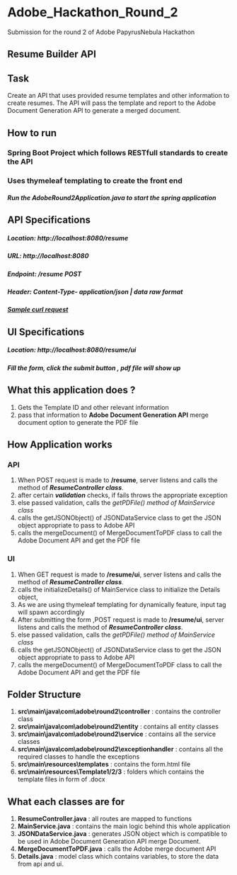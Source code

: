 # Adobe_Hackathon_Round_2
Submission for the round 2 of Adobe PapyrusNebula Hackathon
## Resume Builder API

## Task
Create an API that uses provided resume templates and other information to create resumes. The API will pass the template and report to the Adobe Document Generation API to generate a merged document.

## How to run
### Spring Boot Project which follows RESTfull standards to create the API
### Uses thymeleaf templating to create the front end
##### Run the AdobeRound2Application.java to start the spring application 

## API Specifications
##### Location: http://localhost:8080/resume
##### URL: http://localhost:8080
##### Endpoint:  /resume POST
##### Header: Content-Type- application/json | data raw format
##### [Sample curl request](Sample%20curl%20request.txt)

## UI Specifications
##### Location: http://localhost:8080/resume/ui
##### Fill the form, click the submit button , pdf file will show up

## What this application does ?
1. Gets the Template ID and other relevant information
2. pass that information  to **Adobe Document Generation API** merge document option to generate the PDF file

## How Application works
### API
1. When POST request is made to **/resume**, server listens and calls the method of **_ResumeController class_**.
2. after certain **_validation_** checks, if fails throws the appropriate exception
3. else passed validation, calls the _getPDFile() method of MainService class_
4. calls the getJSONObject() of JSONDataService class to get the JSON object appropriate to pass to Adobe API
5. calls the mergeDocument() of MergeDocumentToPDF class to call the Adobe Document API and get the PDF file

### UI
1. When GET request is made to **/resume/ui**, server listens and calls the method of **_ResumeController class_**.
2. calls the initializeDetails() of MainService class to initialize the Details object, 
3. As we are using thymeleaf templating for dynamically feature, input tag will spawn accordingly
4. After submitting the form ,POST request is made to **/resume/ui**, server listens and calls the method of **_ResumeController class_**.
5. else passed validation, calls the _getPDFile() method of MainService class_
6. calls the getJSONObject() of JSONDataService class to get the JSON object appropriate to pass to Adobe API
7. calls the mergeDocument() of MergeDocumentToPDF class to call the Adobe Document API and get the PDF file

## Folder Structure
1. **src\main\java\com\adobe\round2\controller** : contains the controller class 
2. **src\main\java\com\adobe\round2\entity** :  contains all entity classes 
3. **src\main\java\com\adobe\round2\service** : contains all the service classes
4. **src\main\java\com\adobe\round2\exceptionhandler** : contains all the required classes to handle the exceptions
5. **src\main\resources\templates** : contains the form.html file
6. **src\main\resources\Template1/2/3** : folders which contains the template files in form of .docx

## What each classes are for
1. **ResumeController.java** : all routes are mapped to functions
2. **MainService.java** : contains the main logic behind this whole application
3. **JSONDataService.java** : generates JSON object which is compatible to be used in Adobe Document Generation API merge Document.
4. **MergeDocumentToPDF.java** : calls the Adobe merge document API
5. **Details.java** : model class which contains variables, to store the data from api and ui.
